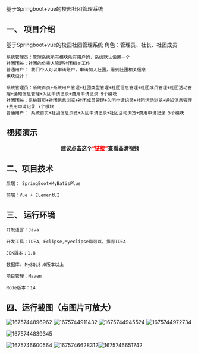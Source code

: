 
基于Springboot+vue的校园社团管理系统
## 一、 项目介绍
基于Springboot+vue的校园社团管理系统
    角色：管理员、社长、社团成员

    系统管理员：管理系统所有模块所有用户的，系统默认设置一个
    社团团长：社团的负责人管理社团相关工作
    普通用户： 我们个人可以申请账户，申请加入社团，看到社团相关信息
    模块设计：

    系统管理员：系统首页+系统用户管理+社团类型管理+社团信息管理+社团成员管理+社团活动管理+通知信息管理+入团申请记录+费用申请记录 9个模块
    社团团长：系统首页+社团信息浏览+社团成员管理+入团申请记录+社团活动浏览+通知信息管理+费用申请记录 7个模块
    普通用户： 系统首页+社团信息浏览+入团申请记录+社团活动浏览+费用申请记录 5个模块

<h2 id="uee142c35" class="ne-p"><span class="ne-text">视频演示</span></h2>
<p style="text-align: center;"><strong><span class="ne-text">建议点击这个</span><a style="color: #ff0000;" href="https://www.bilibili.com/video/BV1sY4y1979S/?spm_id_from=333.999.0.0&vd_source=b5789de9f485ad6d0cfaeca1ad4b230c">“链接”</a>查看高清视频</strong></p>

## 二、项目技术
    后端： SpringBoot+MyBatisPlus

    前端：Vue + ELementUI 

## 三、 运行环境
    开发语言：Java

    开发工具：IDEA，Eclipse,Myeclipse都可以。推荐IDEA

    JDK版本：1.8

    数据库: MySQL8.0版本以上

    项目管理：Maven

    Node版本：14

## 四、运行截图（点图片可放大）


![1675744896962](https://user-images.githubusercontent.com/124327024/218362464-d6e7cb1d-9b43-4b43-8a71-1aa0d57b3e89.jpg)
![1675744911432](https://user-images.githubusercontent.com/124327024/218362471-4b79b4d2-2503-4914-99f6-7db7531ee8a3.jpg)
![1675744945524](https://user-images.githubusercontent.com/124327024/218362896-3acbada7-a1c5-4278-97e4-bcf1751fe2c7.jpg)
![1675744972734](https://user-images.githubusercontent.com/124327024/218362908-aac68bcf-023e-4807-9932-0f764574a12c.jpg)


![1675744839345](https://user-images.githubusercontent.com/124327024/218362496-4eb870ad-e21b-404b-a526-1b19cb317e6b.jpg)

![1675746600564](https://user-images.githubusercontent.com/124327024/218362508-ef298629-9be5-4c15-ad35-65f07dacdb39.jpg)
![1675746628312](https://user-images.githubusercontent.com/124327024/218362518-a9e11d7a-8d94-404c-820d-1bba0387aa8c.jpg)![1675746651742](https://user-images.githubusercontent.com/124327024/218362526-8d4baec5-3574-4974-ac99-804681ef179c.jpg)


